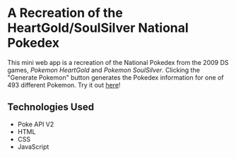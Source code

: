 # A Recreation of the HeartGold/SoulSilver National Pokedex

This mini web app is a recreation of the National Pokedex from the 2009 DS games, _Pokemon HeartGold_ and _Pokemon SoulSilver_. Clicking the "Generate Pokemon" button generates the Pokedex information for one of 493 different Pokemon. Try it out [here](https://perez-kay.github.io/pokedex/)!

## Technologies Used

- Poke API V2
- HTML
- CSS
- JavaScript
